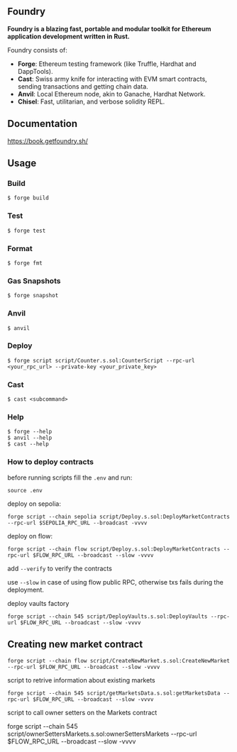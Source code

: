 ## Foundry

**Foundry is a blazing fast, portable and modular toolkit for Ethereum application development written in Rust.**

Foundry consists of:

-   **Forge**: Ethereum testing framework (like Truffle, Hardhat and DappTools).
-   **Cast**: Swiss army knife for interacting with EVM smart contracts, sending transactions and getting chain data.
-   **Anvil**: Local Ethereum node, akin to Ganache, Hardhat Network.
-   **Chisel**: Fast, utilitarian, and verbose solidity REPL.

## Documentation

https://book.getfoundry.sh/

## Usage

### Build

```shell
$ forge build
```

### Test

```shell
$ forge test
```

### Format

```shell
$ forge fmt
```

### Gas Snapshots

```shell
$ forge snapshot
```

### Anvil

```shell
$ anvil
```

### Deploy

```shell
$ forge script script/Counter.s.sol:CounterScript --rpc-url <your_rpc_url> --private-key <your_private_key>
```

### Cast

```shell
$ cast <subcommand>
```

### Help

```shell
$ forge --help
$ anvil --help
$ cast --help
```


### How to deploy contracts

before running scripts fill the `.env` and run:

`source .env`

deploy on sepolia:

`forge script --chain sepolia script/Deploy.s.sol:DeployMarketContracts --rpc-url $SEPOLIA_RPC_URL --broadcast -vvvv`

deploy on flow:

`forge script --chain flow script/Deploy.s.sol:DeployMarketContracts --rpc-url $FLOW_RPC_URL --broadcast --slow -vvvv`

add `--verify` to verify the contracts

use `--slow` in case of using flow public RPC, otherwise txs fails during the deployment.

deploy vaults factory 

`forge script --chain 545 script/DeployVaults.s.sol:DeployVaults --rpc-url $FLOW_RPC_URL --broadcast --slow -vvvv`


## Creating new market contract

`forge script --chain flow script/CreateNewMarket.s.sol:CreateNewMarket --rpc-url $FLOW_RPC_URL --broadcast --slow -vvvv`

script to retrive information about existing markets

`forge script --chain 545 script/getMarketsData.s.sol:getMarketsData --rpc-url $FLOW_RPC_URL --broadcast --slow -vvvv`

script to call owner setters on the Markets contract

forge script --chain 545 script/ownerSettersMarkets.s.sol:ownerSettersMarkets --rpc-url $FLOW_RPC_URL --broadcast --slow -vvvv